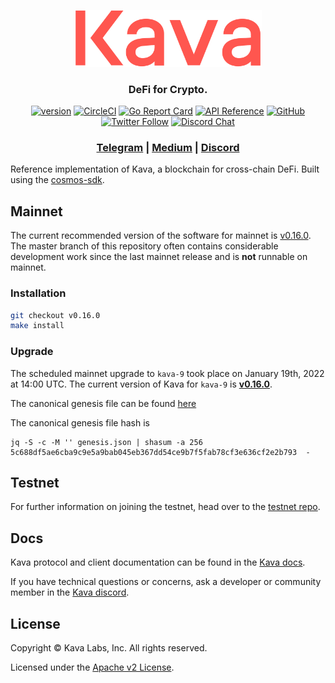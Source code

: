 <p align="center">
  <img src="./kava-logo.svg" width="300">
</p>
<h3 align="center">DeFi for Crypto.</h3>

<div align="center">

[![version](https://img.shields.io/github/tag/kava-labs/kava.svg)](https://github.com/kava-labs/kava/releases/latest)
[![CircleCI](https://circleci.com/gh/Kava-Labs/kava/tree/master.svg?style=shield)](https://circleci.com/gh/Kava-Labs/kava/tree/master)
[![Go Report Card](https://goreportcard.com/badge/github.com/kava-labs/kava)](https://goreportcard.com/report/github.com/kava-labs/kava)
[![API Reference](https://godoc.org/github.com/Kava-Labs/kava?status.svg)](https://godoc.org/github.com/Kava-Labs/kava)
[![GitHub](https://img.shields.io/github/license/kava-labs/kava.svg)](https://github.com/Kava-Labs/kava/blob/master/LICENSE.md)
[![Twitter Follow](https://img.shields.io/twitter/follow/kava_platform.svg?label=Follow&style=social)](https://twitter.com/kava_platform)
[![Discord Chat](https://img.shields.io/discord/704389840614981673.svg)](https://discord.com/invite/kQzh3Uv)

</div>

<div align="center">

### [Telegram](https://t.me/kavalabs) | [Medium](https://medium.com/kava-labs) | [Discord](https://discord.gg/JJYnuCx)

</div>

Reference implementation of Kava, a blockchain for cross-chain DeFi. Built using the [cosmos-sdk](https://github.com/cosmos/cosmos-sdk).

## Mainnet

The current recommended version of the software for mainnet is [v0.16.0](https://github.com/Kava-Labs/kava/releases/tag/v0.16.0). The master branch of this repository often contains considerable development work since the last mainnet release and is __not__ runnable on mainnet.

### Installation

```bash
git checkout v0.16.0
make install
```

### Upgrade

The scheduled mainnet upgrade to `kava-9` took place on January 19th, 2022 at 14:00 UTC. The current version of Kava for `kava-9` is [__v0.16.0__](https://github.com/Kava-Labs/kava/releases/tag/v0.16.0).

The canonical genesis file can be found [here](https://github.com/Kava-Labs/launch/tree/master/kava-9)

The canonical genesis file hash is

```
jq -S -c -M '' genesis.json | shasum -a 256
5c688df5ae6cba9c9e5a9bab045eb367dd54ce9b7f5fab78cf3e636cf2e2b793  -

```

## Testnet

For further information on joining the testnet, head over to the [testnet repo](https://github.com/Kava-Labs/kava-testnets).

## Docs

Kava protocol and client documentation can be found in the [Kava docs](https://docs.kava.io).

If you have technical questions or concerns, ask a developer or community member in the [Kava discord](https://discord.com/invite/kQzh3Uv).

## License

Copyright © Kava Labs, Inc. All rights reserved.

Licensed under the [Apache v2 License](LICENSE.md).
